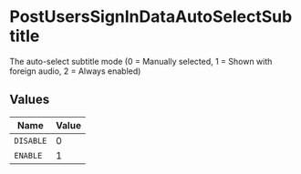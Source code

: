 # PostUsersSignInDataAutoSelectSubtitle

The auto-select subtitle mode (0 = Manually selected, 1 = Shown with foreign audio, 2 = Always enabled)


## Values

| Name      | Value     |
| --------- | --------- |
| `DISABLE` | 0         |
| `ENABLE`  | 1         |